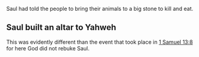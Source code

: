 Saul had told the people to bring their animals to a big stone to kill and eat.

## Saul built an altar to Yahweh ##

This was evidently different than the event that took place in [1 Samuel 13:8](../13/08.md) for here God did not rebuke Saul.